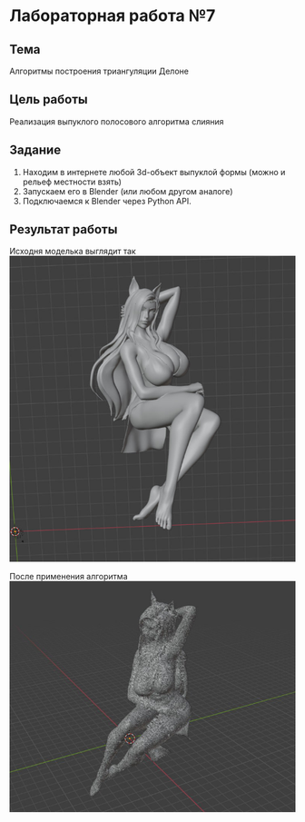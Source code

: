 # Лабораторная работа №7 

## Тема 

Алгоритмы построения триангуляции Делоне

## Цель работы 

Реализация выпуклого полосового алгоритма слияния

## Задание 

1. Находим в интернете любой 3d-объект выпуклой формы (можно и рельеф местности взять)
2. Запускаем его в Blender (или любом другом аналоге)
3. Подключаемся к Blender через Python API.

## Результат работы 

Исходня моделька выглядит так
![3D моделька](./images/1.jpg)

После применения алгоритма
![3D моделька, над которой надругались](./images/2.jpg)

